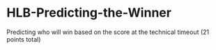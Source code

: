 # HLB-Predicting-the-Winner
Predicting who will win based on the score at the technical timeout (21 points total)
